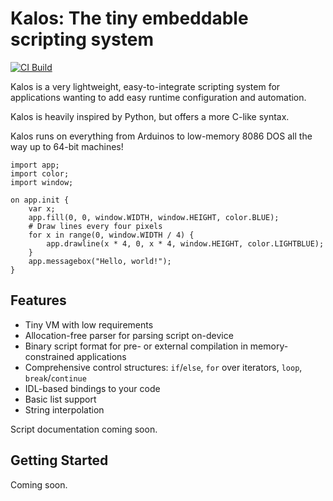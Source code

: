 # Kalos: The tiny embeddable scripting system

[![CI Build](https://github.com/mmastrac/kalos/actions/workflows/build.yml/badge.svg)](https://github.com/mmastrac/kalos/actions/workflows/build.yml)

Kalos is a very lightweight, easy-to-integrate scripting system for applications wanting to add
easy runtime configuration and automation.

Kalos is heavily inspired by Python, but offers a more C-like syntax.

Kalos runs on everything from Arduinos to low-memory 8086 DOS all the way up to 64-bit machines!

```
import app;
import color;
import window;

on app.init {
    var x;
    app.fill(0, 0, window.WIDTH, window.HEIGHT, color.BLUE);
    # Draw lines every four pixels
    for x in range(0, window.WIDTH / 4) {
        app.drawline(x * 4, 0, x * 4, window.HEIGHT, color.LIGHTBLUE);
    }
    app.messagebox("Hello, world!");
}
```

## Features 

 * Tiny VM with low requirements
 * Allocation-free parser for parsing script on-device
 * Binary script format for pre- or external compilation in memory-constrained applications
 * Comprehensive control structures: `if`/`else`, `for` over iterators, `loop`, `break`/`continue`
 * IDL-based bindings to your code
 * Basic list support
 * String interpolation

Script documentation coming soon.

## Getting Started

Coming soon.
